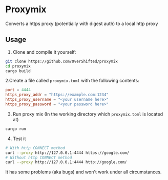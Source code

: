 # Proxymix
Converts a https proxy (potentially with digest auth) to a local http proxy

## Usage
1. Clone and compile it yourself:
```sh
git clone https://github.com/OverShifted/proxymix
cd proxymix
cargo build
```

2.Create a file called `proxymix.toml` with the following contents:
```toml
port = 4444
https_proxy_addr = "https://example.com:1234"
https_proxy_username = "<your username here>"
https_proxy_password = "<your password here>"
```
3. Run proxy mix (In the working directory which `proxymix.toml` is located at)
```sh
cargo run
```

4. Test it
```sh
# With http CONNECT method
curl --proxy http://127.0.0.1:4444 https://google.com/
# Without http CONNECT method
curl --proxy http://127.0.0.1:4444 http://google.com/
```
It has some problems (aka bugs) and won't work under all circumstances.
